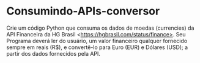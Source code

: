 # Consumindo-APIs-conversor
Crie um código Python que consuma os dados de moedas (currencies) da API Financeira da HG Brasil &lt;https://hgbrasil.com/status/finance>. Seu Programa deverá ler do usuário, um valor financeiro qualquer fornecido sempre em reais (R$), e convertê-lo para Euro (EUR) e Dólares (USD); a partir dos dados fornecidos pela API. 
